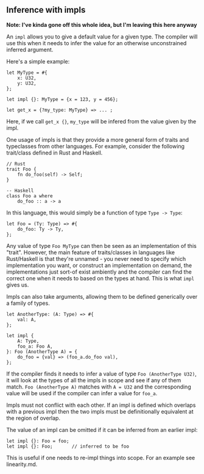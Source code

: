 ## Inference with impls

**Note: I've kinda gone off this whole idea, but I'm leaving this here anyway**

An `impl` allows you to give a default value for a given type. The compiler
will use this when it needs to infer the value for an otherwise unconstrained
inferred argument.

Here's a simple example:

    let MyType = #{
        x: U32,
        y: U32,
    };

    let impl {}: MyType = {x = 123, y = 456};
    
    let get_x = {?my_type: MyType} => ... ;

Here, if we call `get_x {}`, `my_type` will be infered from the value given by
the impl.

One usage of impls is that they provide a more general form of traits and
typeclasses from other languages. For example, consider the following
trait/class defined in Rust and Haskell.

    // Rust
    trait Foo {
        fn do_foo(self) -> Self;
    }

    -- Haskell
    class Foo a where
        do_foo :: a -> a

In this language, this would simply be a function of type `Type -> Type`:

    let Foo = (Ty: Type) => #{
        do_foo: Ty -> Ty,
    };

Any value of type `Foo MyType` can then be seen as an implementation of this
"trait". However, the main feature of traits/classes in languages like
Rust/Haskell is that they're unnamed - you never need to specify which
implementation you want, or construct an implementation on demand, the
implementations just sort-of exist ambiently and the compiler can find the
correct one when it needs to based on the types at hand. This is what `impl`
gives us.

Impls can also take arguments, allowing them to be defined generically over a
family of types.

    let AnotherType: (A: Type) => #{
        val: A,
    };
    
    let impl {
        A: Type,
        foo_a: Foo A,
    }: Foo (AnotherType A) = {
        do_foo = {val} => (foo_a.do_foo val),
    };
    
If the compiler finds it needs to infer a value of type `Foo (AnotherType
U32)`, it will look at the types of all the impls in scope and see if any of
them match. `Foo (AnotherType A)` matches with `A = U32` and the corresponding
value will be used if the compiler can infer a value for `foo_a`.

Impls must not conflict with each other. If an impl is defined which overlaps
with a previous impl then the two impls must be definitionally equivalent at
the region of overlap.

The value of an impl can be omitted if it can be inferred from an earlier impl:

    let impl {}: Foo = foo;
    let impl {}: Foo;       // inferred to be foo

This is useful if one needs to re-impl things into scope. For an example see
linearity.md.

